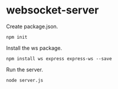 # websocket-server

Create package.json.

```
npm init
```

Install the ws package.

```
npm install ws express express-ws --save
```

Run the server.

```
node server.js
```
